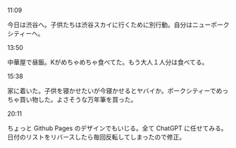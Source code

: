 11:09

今日は渋谷へ。子供たちは渋谷スカイに行くために別行動。自分はニューポークシティーへ。

13:50

中華屋で昼飯。Kがめちゃめちゃ食べてた。もう大人１人分は食べてる。

15:38

家に着いた。子供を寝かせたいが今寝かせるとヤバイか。ポークシティーでめっちゃ買い物した。よさそうな万年筆を買った。

20:11

ちょっと Github Pages のデザインでもいじる。全て ChatGPT に任せてみる。日付のリストをリバースしたら毎回反転してしまったので修正。
